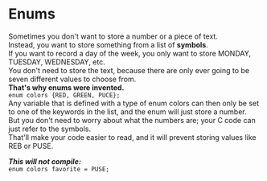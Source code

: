 # Enums

Sometimes you don't want to store a number or a piece of text.  
Instead, you want to store something from a list of **symbols**.  
If you want to record a day of the week, you only want to store MONDAY, TUESDAY, WEDNESDAY, etc.  
You don't need to store the text, because there are only ever going to be seven different values to choose from.  
**That's why enums were invented.**  
`enum colors {RED, GREEN, PUCE};`  
Any variable that is defined with a type of enum colors can then only be set to one of the keywords in the list,
and the enum will just store a number.  
But you don't need to worry about what the numbers are; your C code can just refer to the symbols.  
That'll make your code easier to read, and it will prevent storing values like REB or PUSE.

***This will not compile:***  
`enum colors favorite = PUSE;`